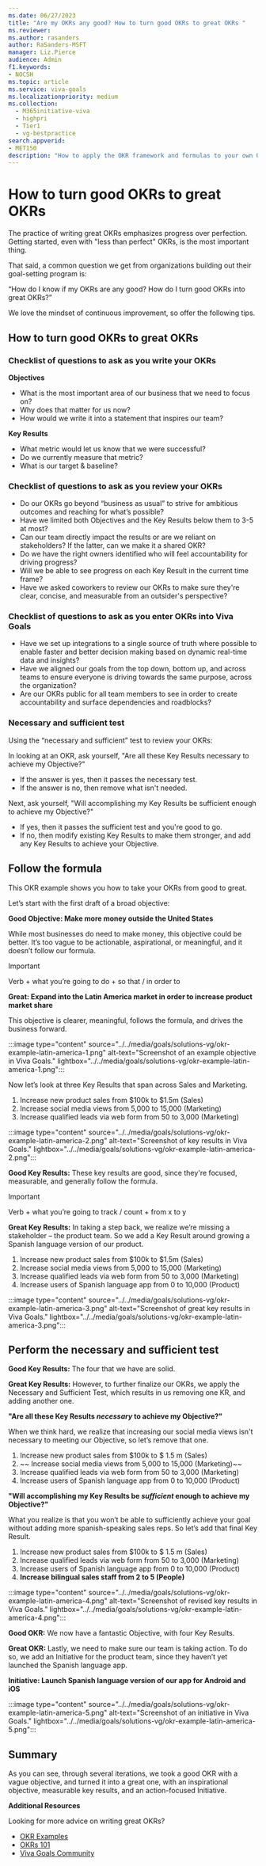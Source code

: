 ```yaml
---
ms.date: 06/27/2023
title: "Are my OKRs any good? How to turn good OKRs to great OKRs "
ms.reviewer: 
ms.author: rasanders
author: RaSanders-MSFT
manager: Liz.Pierce
audience: Admin
f1.keywords:
- NOCSH
ms.topic: article
ms.service: viva-goals
ms.localizationpriority: medium
ms.collection:
  - M365initiative-viva
  - highpri
  - Tier1
  - vg-bestpractice
search.appverid:
- MET150
description: "How to apply the OKR framework and formulas to your own OKRs in order to create healthy OKRs."
---
```


# How to turn good OKRs to great OKRs

The practice of writing great OKRs emphasizes progress over perfection. Getting started, even with "less than perfect" OKRs, is the most important thing.  

That said, a common question we get from organizations building out their goal-setting program is: 

“How do I know if my OKRs are any good? How do I turn good OKRs into great OKRs?” 

We love the mindset of continuous improvement, so offer the following tips. 

## How to turn good OKRs to great OKRs

### Checklist of questions to ask as you write your OKRs

**Objectives**

- What is the most important area of our business that we need to focus on?  
- Why does that matter for us now?  
- How would we write it into a statement that inspires our team? 

**Key Results**

- What metric would let us know that we were successful?  
- Do we currently measure that metric?  
- What is our target & baseline?  

### Checklist of questions to ask as you review your OKRs

- Do our OKRs go beyond “business as usual” to strive for ambitious outcomes and reaching for what’s possible?  
- Have we limited both Objectives and the Key Results below them to 3-5 at most?  
- Can our team directly impact the results or are we reliant on stakeholders? If the latter, can we make it a shared OKR? 
- Do we have the right owners identified who will feel accountability for driving progress?
- Will we be able to see progress on each Key Result in the current time frame? 
- Have we asked coworkers to review our OKRs to make sure they're clear, concise, and measurable from an outsider's perspective?

### Checklist of questions to ask as you enter OKRs into Viva Goals

- Have we set up integrations to a single source of truth where possible to enable faster and better decision making based on dynamic real-time data and insights?  
- Have we aligned our goals from the top down, bottom up, and across teams to ensure everyone is driving towards the same purpose, across the organization?  
- Are our OKRs public for all team members to see in order to create accountability and surface dependencies and roadblocks? 

### Necessary and sufficient test

Using the “necessary and sufficient” test to review your OKRs: 

In looking at an OKR, ask yourself, "Are all these Key Results necessary to achieve my Objective?" 

- If the answer is yes, then it passes the necessary test. 
- If the answer is no, then remove what isn't needed. 

Next, ask yourself, "Will accomplishing my Key Results be sufficient enough to achieve my Objective?" 

- If yes, then it passes the sufficient test and you're good to go. 
- If no, then modify existing Key Results to make them stronger, and add any Key Results to achieve your Objective. 

## Follow the formula

This OKR example shows you how to take your OKRs from good to great. 

Let’s start with the first draft of a broad objective: 

**Good Objective: Make more money outside the United States**

While most businesses do need to make money, this objective could be better. It’s too vague to be actionable, aspirational, or meaningful, and it doesn’t follow our formula. 

> [!IMPORTANT]
> Verb + what you’re going to do + so that / in order to

**Great: Expand into the Latin America market in order to increase product market share**

This objective is clearer, meaningful, follows the formula, and drives the business forward. 

:::image type="content" source="../../media/goals/solutions-vg/okr-example-latin-america-1.png" alt-text="Screenshot of an example objective in Viva Goals." lightbox="../../media/goals/solutions-vg/okr-example-latin-america-1.png":::

Now let’s look at three Key Results that span across Sales and Marketing.  

1. Increase new product sales from $100k to $1.5m (Sales)  
1. Increase social media views from 5,000 to 15,000 (Marketing)
1. Increase qualified leads via web form from 50 to 3,000 (Marketing) 

:::image type="content" source="../../media/goals/solutions-vg/okr-example-latin-america-2.png" alt-text="Screenshot of key results in Viva Goals." lightbox="../../media/goals/solutions-vg/okr-example-latin-america-2.png":::

**Good Key Results:** These key results are good, since they're focused, measurable, and generally follow the formula.  

> [!IMPORTANT]
> Verb + what you’re going to track / count + from x to y

**Great Key Results:** In taking a step back, we realize we’re missing a stakeholder – the product team. So we add a Key Result around growing a Spanish language version of our product. 

1. Increase new product sales from $100k to $1.5m (Sales)  
1. Increase social media views from 5,000 to 15,000 (Marketing)  
1. Increase qualified leads via web form from 50 to 3,000 (Marketing) 
1. Increase users of Spanish language app from 0 to 10,000 (Product) 

:::image type="content" source="../../media/goals/solutions-vg/okr-example-latin-america-3.png" alt-text="Screenshot of great key results in Viva Goals." lightbox="../../media/goals/solutions-vg/okr-example-latin-america-3.png":::

## Perform the necessary and sufficient test

**Good Key Results:** The four that we have are solid.  

**Great Key Results:** However, to further finalize our OKRs, we apply the Necessary and Sufficient Test, which results in us removing one KR, and adding another one. 

**"Are all these Key Results *necessary* to achieve my Objective?"**

When we think hard, we realize that increasing our social media views isn't necessary to meeting our Objective, so let’s remove that one. 

1. Increase new product sales from $100k to $ 1.5 m (Sales)
1. ~~ Increase social media views from 5,000 to 15,000 (Marketing)~~ 
1. Increase qualified leads via web form from 50 to 3,000 (Marketing) 
1. Increase users of Spanish language app from 0 to 10,000 (Product) 

**"Will accomplishing my Key Results be *sufficient* enough to achieve my Objective?"**

What you realize is that you won’t be able to sufficiently achieve your goal without adding more spanish-speaking sales reps. So let’s add that final Key Result. 

1. Increase new product sales from $100k to $ 1.5 m (Sales)  
1. Increase qualified leads via web form from 50 to 3,000 (Marketing) 
1. Increase users of Spanish language app from 0 to 10,000 (Product) 
1. **Increase bilingual sales staff from 2 to 5 (People)**

:::image type="content" source="../../media/goals/solutions-vg/okr-example-latin-america-4.png" alt-text="Screenshot of revised key results in Viva Goals." lightbox="../../media/goals/solutions-vg/okr-example-latin-america-4.png":::

**Good OKR:** We now have a fantastic Objective, with four Key Results. 

**Great OKR:** Lastly, we need to make sure our team is taking action. To do so, we add an Initiative for the product team, since they haven’t yet launched the Spanish language app. 

  **Initiative: Launch Spanish language version of our app for Android and iOS**

:::image type="content" source="../../media/goals/solutions-vg/okr-example-latin-america-5.png" alt-text="Screenshot of an initiative in Viva Goals." lightbox="../../media/goals/solutions-vg/okr-example-latin-america-5.png":::

## Summary

As you can see, through several iterations, we took a good OKR with a vague objective, and turned it into a great one, with an inspirational objective, measurable key results, and an action-focused Initiative.

**Additional Resources**

Looking for more advice on writing great OKRs? 

- [OKR Examples ](okr-examples.md)
- [OKRs 101 ](https://go.microsoft.com/fwlink/?linkid=2229044)
- [Viva Goals Community](https://techcommunity.microsoft.com/t5/viva-goals/ct-p/Viva-Goals) 